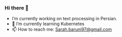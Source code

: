 ### Hi there 👋

-  I’m currently working on text processing in Persian.
- 🌱 I’m currently learning Kubernetes
- 📫 How to reach me: Sarah.baruni97@gmail.com
